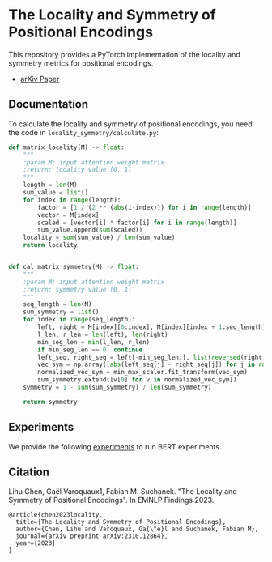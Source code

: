# The Locality and Symmetry of Positional Encodings
This repository provides a PyTorch implementation of the locality and symmetry metrics for positional encodings.

+ [arXiv Paper](https://arxiv.org/pdf/2310.12864.pdf)

## Documentation

To calculate the locality and symmetry of positional encodings, you need the code in `locality_symmetry/calculate.py`:
```py
def matrix_locality(M) -> float:
    """
    :param M: input attention weight matrix
    :return: locality value [0, 1]
    """
    length = len(M)
    sum_value = list()
    for index in range(length):
        factor = [1 / (2 ** (abs(i-index))) for i in range(length)]
        vector = M[index]
        scaled = [vector[i] * factor[i] for i in range(length)]
        sum_value.append(sum(scaled))
    locality = sum(sum_value) / len(sum_value)
    return locality


def cal_matrix_symmetry(M) -> float:
    """
    :param M: input attention weight matrix
    :return: symmetry value [0, 1]
    """
    seq_length = len(M)
    sum_symmetry = list()
    for index in range(seq_length):
        left, right = M[index][0:index], M[index][index + 1:seq_length]
        l_len, r_len = len(left), len(right)
        min_seg_len = min(l_len, r_len)
        if min_seg_len == 0: continue
        left_seq, right_seq = left[-min_seg_len:], list(reversed(right[:min_seg_len]))
        vec_sym = np.array([abs(left_seq[j] - right_seq[j]) for j in range(len(left_seq))]).reshape(-1, 1)
        normalized_vec_sym = min_max_scaler.fit_transform(vec_sym)
        sum_symmetry.extend([v[0] for v in normalized_vec_sym])
    symmetry = 1 - sum(sum_symmetry) / len(sum_symmetry)

    return symmetry
```

## Experiments

We provide the following [experiments](experiments) to run BERT experiments.

## Citation
Lihu Chen, Gaël Varoquaux1, Fabian M. Suchanek. "The Locality and Symmetry of Positional Encodings". In EMNLP Findings 2023.
```
@article{chen2023locality,
  title={The Locality and Symmetry of Positional Encodings},
  author={Chen, Lihu and Varoquaux, Ga{\"e}l and Suchanek, Fabian M},
  journal={arXiv preprint arXiv:2310.12864},
  year={2023}
}
```
